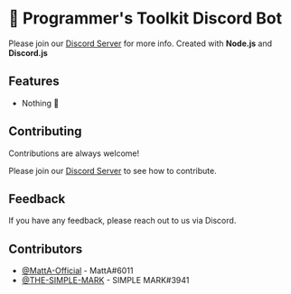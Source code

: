 # 🤖 Programmer's Toolkit Discord Bot

Please join our [Discord Server](https://discord.gg/rGYDCPkUmU) for more info. Created with **Node.js** and **Discord.js**

## Features

- Nothing 🙂

## Contributing

Contributions are always welcome!

Please join our [Discord Server](https://discord.gg/rGYDCPkUmU) to see how to contribute.

## Feedback

If you have any feedback, please reach out to us via Discord.

## Contributors

- [@MattA-Official](https://www.github.com/MattA-Official) - MattA#6011
- [@THE-SIMPLE-MARK](https://www.github.com/THE-SIMPLE-MARK) - SIMPLE MARK#3941
